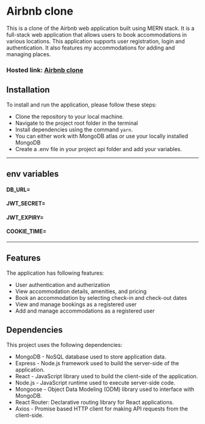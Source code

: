 # Airbnb clone

This is a clone of the Airbnb web application built using MERN stack. It is a full-stack web application that allows users to book accommodations in various locations. This application supports user registration, login and authentication. It also features my accommodations for adding and managing places.

### Hosted link: [Airbnb clone](https://airbnb-clone0.netlify.app)

## Installation

To install and run the application, please follow these steps:

- Clone the repository to your local machine.
- Navigate to the project root folder in the terminal
- Install dependencies using the command `yarn`.
- You can either work with MongoDB atlas or use your locally installed MongoDB
- Create a .env file in your project api folder and add your variables.

---

## env variables

#### DB_URL=

#### JWT_SECRET=

#### JWT_EXPIRY=

#### COOKIE_TIME=

---

## Features

The application has following features:

- User authentication and autherization
- View accommodation details, amenities, and pricing
- Book an accommodation by selecting check-in and check-out dates
- View and manage bookings as a registered user
- Add and manage accommodations as a registered user

## Dependencies

This project uses the following dependencies:

- MongoDB - NoSQL database used to store application data.
- Express - Node.js framework used to build the server-side of the application.
- React - JavaScript library used to build the client-side of the application.
- Node.js - JavaScript runtime used to execute server-side code.
- Mongoose - Object Data Modeling (ODM) library used to interface with MongoDB.
- React Router: Declarative routing library for React applications.
- Axios - Promise based HTTP client for making API requests from the client-side.
